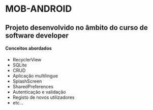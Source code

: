 # MOB-ANDROID

## Projeto desenvolvido no âmbito do curso de software developer

#### Conceitos abordados

- RecyclerView
- SQLite
- CRUD
- Aplicação multilingue
- SplashScreen
- SharedPreferences
- Autenticação e validação 
- Registo de novos utilizadores
- etc...
